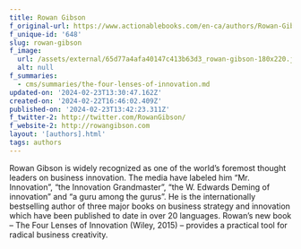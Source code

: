 ```yaml
---
title: Rowan Gibson
f_original-url: https://www.actionablebooks.com/en-ca/authors/Rowan-Gibson/
f_unique-id: '648'
slug: rowan-gibson
f_image:
  url: /assets/external/65d77a4afa40147c413b63d3_rowan-gibson-180x220.jpeg
  alt: null
f_summaries:
  - cms/summaries/the-four-lenses-of-innovation.md
updated-on: '2024-02-23T13:30:47.162Z'
created-on: '2024-02-22T16:46:02.409Z'
published-on: '2024-02-23T13:42:23.311Z'
f_twitter-2: http://twitter.com/RowanGibson/
f_website-2: http://rowangibson.com
layout: '[authors].html'
tags: authors
---
```


Rowan Gibson is widely recognized as one of the world’s foremost thought leaders on business innovation. The media have labeled him “Mr. Innovation”, “the Innovation Grandmaster”, “the W. Edwards Deming of innovation” and “a guru among the gurus”. He is the internationally bestselling author of three major books on business strategy and innovation which have been published to date in over 20 languages. Rowan’s new book – The Four Lenses of Innovation (Wiley, 2015) – provides a practical tool for radical business creativity.
